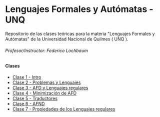 # Lenguajes Formales y Autómatas - UNQ


Repositorio de las clases teóricas para la materia "Lenguajes Formales y Autómatas" de la Universidad Nacional de Quilmes ( UNQ ).

###### Profesor/Instructor: Federico Lochbaum

#### Clases

- [Clase 1 - Intro](/pdfs/LFA_T1_-_2023_-_S2.pdf)
- [Clase 2 - Problemas y Lenguajes](/pdfs/LFA_T2__problemas_y_lenguajes__-_2023_-_S2.pdf)
- [Clase 3 - AFD y Lenguajes regulares](/pdfs/LFA_T3__AFD_y_L_regulares__-_2023_-_S2.pdf)
- [Clase 4 - Minimización de AFD](/pdfs/LFA_T4__Minimizacion__-_2023_-_S2_1.pdf)
- [Clase 5 - Traductores](/pdfs/LFA_T5__Traductores__-_2023_-_S2.pdf)
- [Clase 6 - AFND](/pdfs/LFA%20%20T6%20(%20AFND%20)%20-%202023%20-%20S2.pdf)
- [Clase 7 - Propiedades de los Lenguajes regulares](/pdfs/LFA%20T7%20(%20Propiedades%20L%20Regulares%20)%20-%202023%20-%20S2.pdf)
